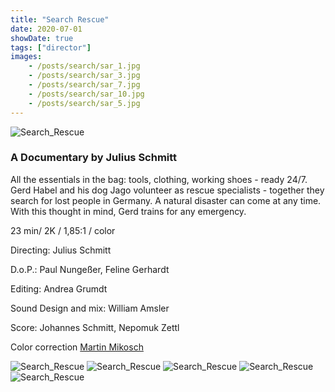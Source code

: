 ```yaml
---
title: "Search Rescue"
date: 2020-07-01
showDate: true
tags: ["director"]
images:
    - /posts/search/sar_1.jpg
    - /posts/search/sar_3.jpg
    - /posts/search/sar_7.jpg
    - /posts/search/sar_10.jpg
    - /posts/search/sar_5.jpg
---
```

![Search_Rescue](/posts/search/sar_8.jpg)

### A Documentary by Julius Schmitt

All the essentials in the bag: tools, clothing, working shoes - ready 24/7. 
Gerd Habel and his dog Jago volunteer as rescue specialists - together they search for lost people in Germany. 
A natural disaster can come at any time. With this thought in mind, Gerd trains for any emergency.


23 min/ 2K / 1,85:1 / color

Directing:
Julius Schmitt

D.o.P.:
Paul Nungeßer, Feline Gerhardt

Editing:
Andrea Grumdt

Sound Design and mix:
William Amsler

Score:
Johannes Schmitt, Nepomuk Zettl

Color correction
<a href="https://www.martinmikosch.de/" target="_blank">Martin Mikosch</a>


![Search_Rescue](/posts/search/sar_1.jpg)
![Search_Rescue](/posts/search/sar_13.jpg)
![Search_Rescue](/posts/search/sar_7.jpg)
![Search_Rescue](/posts/search/sar_10.jpg)
![Search_Rescue](/posts/search/sar_9.jpg)



